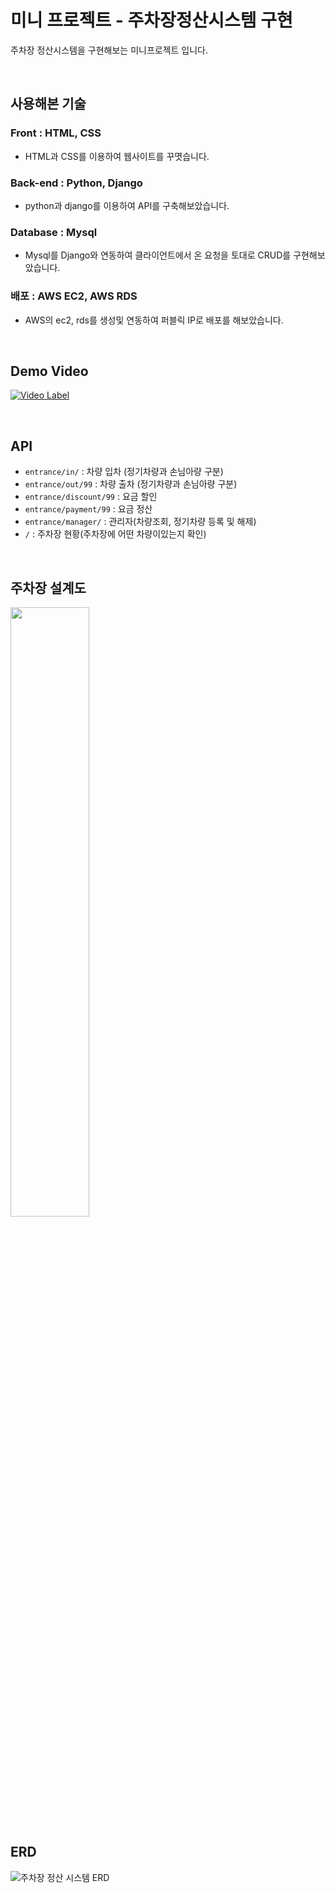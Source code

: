 # 미니 프로젝트 - 주차장정산시스템 구현

주차장 정산시스템을 구현해보는 미니프로젝트 입니다.

<br>

## 사용해본 기술

### Front : HTML, CSS

- HTML과 CSS를 이용하여 웹사이트를 꾸몃습니다.

### Back-end : Python, Django

- python과 django를 이용하여 API를 구축해보았습니다.

### Database : Mysql

- Mysql를 Django와 연동하여 클라이언트에서 온 요청을 토대로 CRUD를 구현해보았습니다.

### 배포 : AWS EC2, AWS RDS

- AWS의 ec2, rds를 생성및 연동하여 퍼블릭 IP로 배포를 해보았습니다.

<br>

## Demo Video

[![Video Label](https://user-images.githubusercontent.com/58774316/114295594-30ae9900-9ae1-11eb-9e75-9c64a7a530e5.png)](https://youtu.be/FvXWv3XBcds)

<br>

## API

- `entrance/in/` : 차량 입차 (정기차량과 손님아량 구분)
- `entrance/out/99` : 차량 출차 (정기차량과 손님아량 구분)
- `entrance/discount/99` : 요금 할인
- `entrance/payment/99` : 요금 정산
- `entrance/manager/` : 관리자(차량조회, 정기차량 등록 및 해제)
- `/` : 주차장 현황(주차장에 어떤 차량이있는지 확인)

<br>

## 주차장 설계도

<img src="https://user-images.githubusercontent.com/58774316/110206669-75cc2380-7ec2-11eb-810a-a7dd96d7f969.jpg" width="50%">

<br>

## ERD

![주차장 정산 시스템 ERD](https://user-images.githubusercontent.com/58774316/114266973-4e71f480-9a34-11eb-98f5-172fff5ba786.png)
